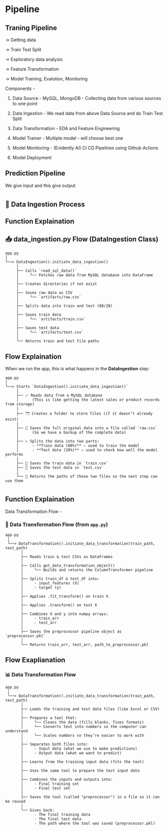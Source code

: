 # Pipeline 

## Traning Pipeline

-> Getting data

-> Train Test Split

-> Exploratory data analysis

-> Feature Transformation

-> Model Training, Evalution, Monitoring

Components - 

1. Data Source - MySQL, MongoDB - Collecting data from various sources to one point

2. Data Ingestion - We read data from above Data Source and do Train Test Split

3. Data Transformation - EDA and Feature Engineering

4. Model Trainer - Multiple model - will choose best one

5. Model Monitoring - (Evidently AI) CI CD Pipelines using Github Actions

6. Model Deployment 


## Prediction Pipeline 

We give input and this give output

#

## 🧊 Data Ingestion Process 

## Function Explaination

## 📥 data_ingestion.py Flow (DataIngestion Class)

```text
app.py
│
└──> DataIngestion().initiate_data_ingestion()
     │
     ├── Calls `read_sql_data()`
     │     └── Fetches raw data from MySQL database into DataFrame
     │
     ├── Creates directories if not exist
     │
     ├── Saves raw data as CSV
     │     └── `artifacts/raw.csv`
     │
     ├── Splits data into train and test (80/20)
     │
     ├── Saves train data
     │     └── `artifacts/train.csv`
     │
     ├── Saves test data
     │     └── `artifacts/test.csv`
     │
     └── Returns train and test file paths
```

## Flow Explaination

When we run the app, this is what happens in the **DataIngestion** step:

```text
app.py  
│  
└──> Starts `DataIngestion().initiate_data_ingestion()`
     │
     ├── ✅ Reads data from a MySQL database  
     │      (This is like getting the latest sales or product records from storage)
     │
     ├── 🗂️ Creates a folder to store files (if it doesn’t already exist)
     │
     ├── 📄 Saves the full original data into a file called `raw.csv`
     │      (So we have a backup of the complete data)
     │
     ├── ✂️ Splits the data into two parts:
     │      - **Train data (80%)** – used to train the model  
     │      - **Test data (20%)** – used to check how well the model performs  
     │
     ├── 💾 Saves the train data in `train.csv`  
     ├── 💾 Saves the test data in `test.csv`  
     │
     └── 🔁 Returns the paths of these two files so the next step can use them

```


#

## Function Explaination 

Data Transformation Flow - 

### 🔄 Data Transformation Flow (from `app.py`)

```text
app.py
 │
 └──> DataTransformation().initiate_data_transformation(train_path, test_path)
       │
       ├── Reads train & test CSVs as DataFrames
       │
       ├── Calls get_data_transformation_object()
       │     └── Builds and returns the ColumnTransformer pipeline
       │
       ├── Splits train_df & test_df into:
       │     - input_features (X)
       │     - target (y)
       │
       ├── Applies .fit_transform() on train X
       │
       ├── Applies .transform() on test X
       │
       ├── Combines X and y into numpy arrays:
       │     - train_arr
       │     - test_arr
       │
       ├── Saves the preprocessor pipeline object as `preprocessor.pkl`
       │
       └── Returns train_arr, test_arr, path_to_preprocessor.pkl

```

## Flow Exaplianation
### 📊 Data Transformation Flow

```text
app.py
 │
 └──> DataTransformation().initiate_data_transformation(train_path, test_path)
       │
       ├── Loads the training and test data files (like Excel or CSV)
       │
       ├── Prepares a tool that:
       │     └── Cleans the data (fills blanks, fixes formats)
       │     └── Converts text into numbers so the computer can understand
       │     └── Scales numbers so they’re easier to work with
       │
       ├── Separates both files into:
       │     - Input data (what we use to make predictions)
       │     - Output data (what we want to predict)
       │
       ├── Learns from the training input data (fits the tool)
       │
       ├── Uses the same tool to prepare the test input data
       │
       ├── Combines the inputs and outputs into:
       │     - Final training set
       │     - Final test set
       │
       ├── Saves the tool (called "preprocessor") in a file so it can be reused
       │
       └── Gives back:
             - The final training data
             - The final test data
             - The path where the tool was saved (preprocessor.pkl)
```
